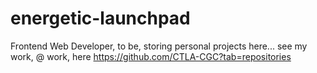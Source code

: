 # energetic-launchpad
Frontend Web Developer, to be, storing personal projects here... see my work, @ work, here https://github.com/CTLA-CGC?tab=repositories
